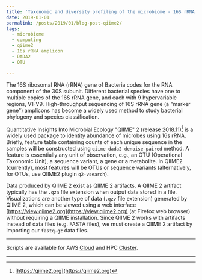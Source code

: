 ```yaml
---
title: 'Taxonomic and diversity profiling of the microbiome - 16S rRNA gene amplicon sequence data'
date: 2019-01-01
permalink: /posts/2019/01/blog-post-qiime2/
tags:
  - microbiome
  - computing
  - qiime2
  - 16s rRNA amplicon
  - DADA2
  - OTU

---
```

The 16S ribosomal RNA (rRNA) gene of Bacteria codes for the RNA component of the 30S subunit. Different bacterial species have one to multiple copies of the 16S rRNA gene, and each with 9 hypervariable regions, V1-V9. High-throughput sequencing of 16S rRNA gene (a "marker gene") amplicons has become a widely used method to study bacterial phylogeny and species classification.

Quantitative Insights Into Microbial Ecology "QIIME" 2 (release 2018.11)[^1] is a widely used package to identity abundance of microbes using 16s rRNA. Briefly, feature table containing counts of each unique sequence in the samples will be constructed using `qiime dada2 denoise-paired` method. A feature is essentially any unit of observation, e.g., an OTU (Operational Taxonomic Unit), a sequence variant, a gene or a metabolite. In QIIME2 (currently), most features will be OTUs or sequence variants (alternatively, for OTUs, use QIIME2 plugin `q2-vsearch`).

Data produced by QIIME 2 exist as QIIME 2 artifacts. A QIIME 2 artifact typically has the `.qza` file extension when output data stored in a file. Visualizations are another type of data (`.qzv` file extension) generated by QIIME 2, which can be viewed using a web interface [https://view.qiime2.org](https://view.qiime2.org) (at Firefox web browser) without requiring a QIIME installation. Since QIIME 2 works with artifacts instead of data files (e.g. FASTA files), we must create a QIIME 2 artifact by importing our `fastq.gz` data files. 

---

Scripts are available for AWS [Cloud](https://bitbucket.org/adinasarapu/aws_qiime2/src) and HPC [Cluster](https://bitbucket.org/adinasarapu/cluster_qiime2/src).

---

[^1]: [https://qiime2.org](https://qiime2.org)
[^2]: [MicrobiomddeAnalyst](http://www.microbiomeanalyst.ca)
